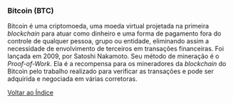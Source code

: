 ### Bitcoin (BTC)

Bitcoin é uma criptomoeda, uma moeda virtual projetada na primeira _blockchain_ para atuar como dinheiro e uma forma de pagamento fora do controle de qualquer pessoa, grupo ou entidade, eliminando assim a necessidade de envolvimento de terceiros em transações financeiras. Foi lançada em 2009, por Satoshi Nakamoto. Seu método de mineração é o _Proof-of-Work_. Ela é a recompensa para os mineradores da _blockchain_ do Bitcoin pelo trabalho realizado para verificar as transações e pode ser adquirida e negociada em várias corretoras. 

[Voltar ao Índice](../)